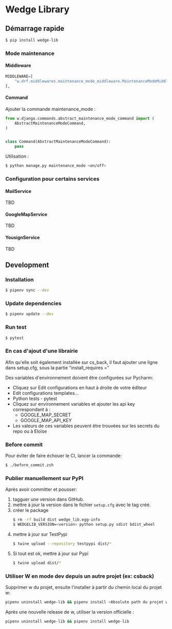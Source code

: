 # Wedge Library

## Démarrage rapide

```bash
$ pip install wedge-lib
```

### Mode maintenance

#### Middleware

```python
MIDDLEWARE=[
    "w.drf.middlewares.maintenance_mode_middleware.MaintenanceModeMiddleware",
],
```


#### Command

Ajouter la commande maintenance_mode :

```python
from w.django.commands.abstract_maintenance_mode_command import (
    AbstractMaintenanceModeCommand,
)


class Command(AbstractMaintenanceModeCommand):
    pass
```

Utilisation :

```bash
$ python manage.py maintenance_mode <on/off>
```

### Configuration pour certains services

#### MailService
TBD
#### GoogleMapService
TBD
#### YousignService
TBD

## Development

### Installation

```bash
$ pipenv sync --dev
```

### Update dependencies

```bash
$ pipenv update --dev
```

### Run test

```bash
$ pytest
```

### En cas d'ajout d'une librairie
Afin qu'elle soit également installée sur cs_back, il faut ajouter une ligne dans setup.cfg, sous la partie "install_requires ="

Des variables d'environnement doivent être configurées sur Pycharm:
- Cliquez sur Edit configurations en haut à droite de votre éditeur
- Edit configurations templates...
- Python tests - pytest
- Cliquez sur environnement variables et ajouter les api key correspondant à :
  - GOOGLE_MAP_SECRET
  - GOOGLE_MAP_API_KEY
- Les valeurs de ces variables peuvent être trouvées sur les secrets du repo ou à Eloïse

### Before commit

Pour éviter de faire échouer le CI, lancer la commande:

```bash
$ ./before_commit.zsh
```

### Publier manuellement sur PyPI

Après avoir committer et pousser:
 
1. tagguer une version dans GitHub.
2. mettre à jour la version dans le fichier `setup.cfg` avec le tag créé.
3. créer le package
    ```bash
    $ rm -rf build dist wedge_lib.egg-info
    $ WEDGELIB_VERSION=<version> python setup.py sdist bdist_wheel
    ```
4. mettre à jour sur TestPypi
    ```bash
    $ twine upload --repository testpypi dist/*
    ```
5. Si tout est ok, mettre à jour sur Pypi
    ```bash
    $ twine upload dist/*
    ```
   
### Utiliser W en mode dev depuis un autre projet (ex: csback)

Supprimer w du projet, ensuite l'installer à partir du chemin local du projet w:
```bash
pipenv uninstall wedge-lib && pipenv install <Absolute path du projet w local>
```

Après une nouvelle release de w, utiliser la version officielle :
```bash
pipenv uninstall wedge-lib && pipenv install wedge-lib
```




